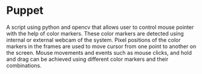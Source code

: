 # Puppet

A script using python and opencv that allows user to control mouse pointer with the help of color markers. These color markers are 
detected using internal or external webcam of the system. Pixel positions of the color markers in the frames are used to move 
cursor from one point to another on the screen. Mouse movements and events such as mouse clicks, and hold and drag can be achieved 
using different color markers and their combinations.
